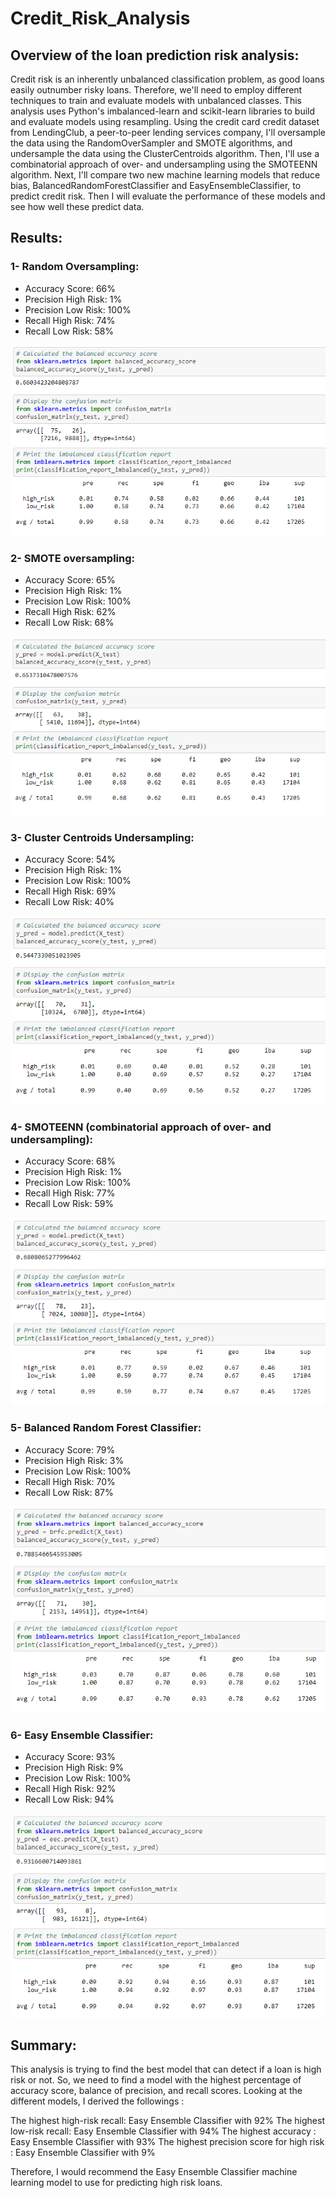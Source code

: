 # Credit_Risk_Analysis

## Overview of the loan prediction risk analysis:
Credit risk is an inherently unbalanced classification problem, as good loans easily outnumber risky loans. Therefore, we'll need to employ different techniques to train and evaluate models with unbalanced classes. This analysis uses Python's imbalanced-learn and scikit-learn libraries to build and evaluate models using resampling.
Using the credit card credit dataset from LendingClub, a peer-to-peer lending services company, I'll oversample the data using the RandomOverSampler and SMOTE algorithms, and undersample the data using the ClusterCentroids algorithm. Then, I'll use a combinatorial approach of over- and undersampling using the SMOTEENN algorithm. Next, I'll compare two new machine learning models that reduce bias, BalancedRandomForestClassifier and EasyEnsembleClassifier, to predict credit risk. Then I will evaluate the performance of these models and see how well these predict data.

## Results:

### 1- Random Oversampling:

- Accuracy Score: 66%
- Precision High Risk: 1%
- Precision Low Risk: 100%
- Recall High Risk: 74%
- Recall Low Risk: 58%

![RandomOverSampler.PNG](https://github.com/tjavaheripour/Credit_Risk_Analysis/blob/main/Images/RandomOverSampler.PNG)

### 2- SMOTE oversampling:

- Accuracy Score: 65%
- Precision High Risk: 1%
- Precision Low Risk: 100%
- Recall High Risk: 62%
- Recall Low Risk: 68%

![SMOTE.PNG](https://github.com/tjavaheripour/Credit_Risk_Analysis/blob/main/Images/SMOTE.PNG)

### 3- Cluster Centroids Undersampling:

- Accuracy Score: 54%
- Precision High Risk: 1%
- Precision Low Risk: 100%
- Recall High Risk: 69%
- Recall Low Risk: 40%

![Undersampling.PNG](https://github.com/tjavaheripour/Credit_Risk_Analysis/blob/main/Images/Undersampling.PNG)

### 4- SMOTEENN (combinatorial approach of over- and undersampling):

- Accuracy Score: 68%
- Precision High Risk: 1%
- Precision Low Risk: 100%
- Recall High Risk: 77%
- Recall Low Risk: 59%

![SMOTEENN.PNG](https://github.com/tjavaheripour/Credit_Risk_Analysis/blob/main/Images/SMOTEENN.PNG)

### 5- Balanced Random Forest Classifier:

- Accuracy Score: 79%
- Precision High Risk: 3%
- Precision Low Risk: 100%
- Recall High Risk: 70%
- Recall Low Risk: 87%

![BalancedRandomForestClassifier.PNG](https://github.com/tjavaheripour/Credit_Risk_Analysis/blob/main/Images/BalancedRandomForestClassifier.PNG)

### 6- Easy Ensemble Classifier:

- Accuracy Score: 93%
- Precision High Risk: 9%
- Precision Low Risk: 100%
- Recall High Risk: 92%
- Recall Low Risk: 94%

![EasyEnsembleClassifier.PNG](https://github.com/tjavaheripour/Credit_Risk_Analysis/blob/main/Images/EasyEnsembleClassifier.PNG)

## Summary:

This analysis is trying to find the best model that can detect if a loan is high risk or not. So, we need to find a model with the highest percentage of accuracy score, balance of precision, and recall scores.
Looking at the different models, I derived the followings :

The highest high-risk recall: Easy Ensemble Classifier with 92%
The highest low-risk recall: Easy Ensemble Classifier with 94%
The highest accuracy : Easy Ensemble Classifier with 93%
The highest precision score for high risk : Easy Ensemble Classifier with 9%

Therefore, I would recommend the Easy Ensemble Classifier machine learning model to use for predicting high risk loans.
